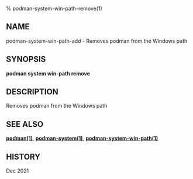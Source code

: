% podman-system-win-path-remove(1)

## NAME
podman\-system\-win-path\-add - Removes podman from the Windows path

## SYNOPSIS
**podman system win-path remove** 

## DESCRIPTION
Removes podman from the Windows path

## SEE ALSO
**[podman(1)](podman.1.md)**, **[podman-system(1)](podman-system.1.md)**, **[podman-system-win-path(1)](podman-system-win-path.1.md)**

## HISTORY
Dec 2021
